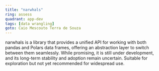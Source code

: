 ```yaml
---
title: "narwhals"
ring: assess
quadrant: app-dev
tags: [data wrangling]
goto: Caio Mescouto Terra de Souza
---
```


narwhals is a library that provides a unified API for working with both pandas and Polars data frames, offering an abstraction layer to switch between them seamlessly. While promising, it is still under development, and its long-term stability and adoption remain uncertain. Suitable for exploration but not yet recommended for widespread use.

